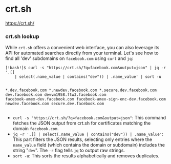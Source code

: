 # crt.sh

<p><a target="_blank" rel="noreferrer" href="https://crt.sh/">https://crt.sh/</a></p>
<h3>crt.sh lookup</h3>
<p>While <code>crt.sh</code> offers a convenient web interface, you can also leverage its API for automated searches directly from your terminal. Let's see how to find all 'dev' subdomains on <code>facebook.com</code> using <code>curl</code> and <code>jq</code>:</p>
<pre><code class="language-shell-session">[!bash!]$ curl -s &quot;https://crt.sh/?q=facebook.com&amp;output=json&quot; | jq -r '.[]
    | select(.name_value | contains(&quot;dev&quot;)) | .name_value' | sort -u
    
*.dev.facebook.com
*.newdev.facebook.com
*.secure.dev.facebook.com
dev.facebook.com
devvm1958.ftw3.facebook.com
facebook-amex-dev.facebook.com
facebook-amex-sign-enc-dev.facebook.com
newdev.facebook.com
secure.dev.facebook.com
</code></pre>
<ul>
<li>
<code>curl -s &quot;https://crt.sh/?q=facebook.com&amp;output=json&quot;</code>: This command fetches the JSON output from crt.sh for certificates matching the domain <code>facebook.com</code>.</li>
<li>
<code>jq -r '.[] | select(.name_value | contains(&quot;dev&quot;)) | .name_value'</code>: This part filters the JSON results, selecting only entries where the <code>name_value</code> field (which contains the domain or subdomain) includes the string &quot;<code>dev</code>&quot;. The <code>-r</code> flag tells <code>jq</code> to output raw strings.</li>
<li>
<code>sort -u</code>: This sorts the results alphabetically and removes duplicates.</li>
</ul>